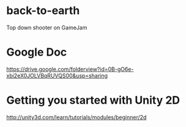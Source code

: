 back-to-earth
=============

Top down shooter on GameJam



# Google Doc
https://drive.google.com/folderview?id=0B-gO6e-xbi2eX0JOLVBqRUVQS00&usp=sharing

# Getting you started with Unity 2D
http://unity3d.com/learn/tutorials/modules/beginner/2d


